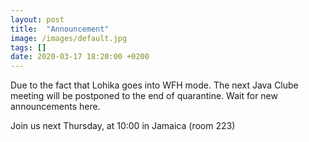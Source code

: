 ```yaml
---
layout: post
title:  "Announcement"
image: /images/default.jpg
tags: []
date: 2020-03-17 18:20:00 +0200
---
```


Due to the fact that Lohika goes into WFH mode. The next Java Clube meeting will be postponed to the end of quarantine. Wait for new announcements here.[]()

Join us next Thursday, at 10:00 in Jamaica (room 223)